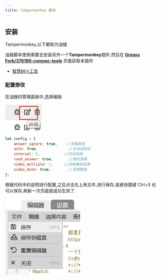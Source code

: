 ```yaml
---
title: Tampermonkey 脚本
---
```


## 安装
Tampermonkey,以下都称为油猴

油猴脚本使用需要去安装另外一个**Tampermonkey**插件,然后在 **[Greasy Fork/376190-cxmooc-tools](https://greasyfork.org/zh-CN/scripts/376190-cxmooc-tools)** 页面获取本插件

- [智慧树小工具](https://greasyfork.org/zh-CN/scripts/382037-%E6%99%BA%E6%85%A7%E6%A0%91%E5%B0%8F%E5%B7%A5%E5%85%B7)

### 配置修改
在油猴的管理面板中,选择编辑

![](/img/5.webp)

```js
let config = {
    answer_ignore: true,    //忽略题目
    auto: true,              //全自动挂机
    interval: 5,           //时间间隔
    rand_answer: true,       //随机答案
    video_multiple: 1,     //视频播放倍速
    video_mute: true,        //视频静音
};
```
根据代码中的说明进行配置,之后点击左上角文件,进行保存,或者快捷键 Ctrl+S 也可以保存,刷新一次页面就成功生效了.

![](/img/6.webp)
